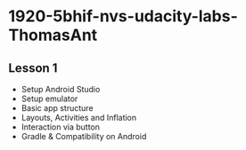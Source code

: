 # 1920-5bhif-nvs-udacity-labs-ThomasAnt
## Lesson 1
 - Setup Android Studio
 - Setup emulator
 - Basic app structure
 - Layouts, Activities and Inflation
 - Interaction via button
 - Gradle & Compatibility on Android
